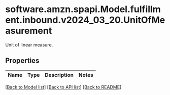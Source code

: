 # software.amzn.spapi.Model.fulfillment.inbound.v2024_03_20.UnitOfMeasurement
Unit of linear measure.

## Properties

Name | Type | Description | Notes
------------ | ------------- | ------------- | -------------

[[Back to Model list]](../README.md#documentation-for-models) [[Back to API list]](../README.md#documentation-for-api-endpoints) [[Back to README]](../README.md)

